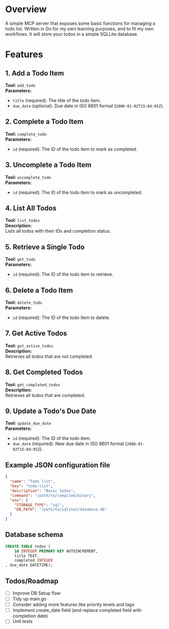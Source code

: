 # Overview

A simple MCP server that exposes some basic functions for managing a todo list. Written in Go for my own learning purposes, and to fit my own workflows.
It will store your todos in a simple SQLLite database.

# Features

## 1. Add a Todo Item
**Tool:** `add_todo`  
**Parameters:**  
- `title` (required): The title of the todo item.  
- `due_date` (optional): Due date in ISO 8601 format (`2006-01-02T15:04:05Z`).  

## 2. Complete a Todo Item
**Tool:** `complete_todo`  
**Parameters:**  
- `id` (required): The ID of the todo item to mark as completed.

## 3. Uncomplete a Todo Item
**Tool:** `uncomplete_todo`  
**Parameters:**  
- `id` (required): The ID of the todo item to mark as uncompleted.

## 4. List All Todos
**Tool:** `list_todos`  
**Description:**  
Lists all todos with their IDs and completion status.  

## 5. Retrieve a Single Todo
**Tool:** `get_todo`  
**Parameters:**  
- `id` (required): The ID of the todo item to retrieve.

## 6. Delete a Todo Item
**Tool:** `delete_todo`  
**Parameters:**  
- `id` (required): The ID of the todo item to delete.

## 7. Get Active Todos
**Tool:** `get_active_todos`  
**Description:**  
Retrieves all todos that are not completed.

## 8. Get Completed Todos
**Tool:** `get_completed_todos`  
**Description:**  
Retrieves all todos that are completed.

## 9. Update a Todo's Due Date
**Tool:** `update_due_date`  
**Parameters:**  
- `id` (required): The ID of the todo item.  
- `due_date` (required): New due date in ISO 8601 format (`2006-01-02T15:04:05Z`).

## Example JSON configuration file
```json
{
  "name": "Todo list",
  "key": "todo-list",
  "description": "Basic todos",
  "command": "/path/to/compiled/binary",
  "env": {
    "STORAGE_TYPE": "sql",
    "DB_PATH": "/path/to/sqlite3/database.db"
  }
}
```
## Database schema
```sql
CREATE TABLE todos (
    id INTEGER PRIMARY KEY AUTOINCREMENT,
    title TEXT,
    completed INTEGER
, due_date DATETIME);
```

## Todos/Roadmap
- [ ] Improve DB Setup flow
- [ ] Tidy up main.go
- [ ] Consider adding more features like priority levels and tags
- [ ] Implement create_date field (and replace completed field with completion date) 
- [ ] Unit tests